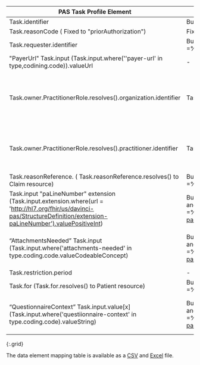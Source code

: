 <!-- pas_bundle_to_pas_task.md
  *****************************************************************************************************
  *                                  WARNING: DO NOT EDIT THIS FILE                                   *
  *                                                                                                   *
  * This file is generated by csv_to_markdown_tabler.ipynb. Any edits you make to this file will be   *
  * overwritten                                                                                       *
  * To change the contents of this file, edit input/images/data-element-mapping.csv                     *
  *****************************************************************************************************
  -->

| PAS Task Profile Element | FHIRPath for mapping from PAS Claim Response Bundle to PAS Task  | PAS Response Bundle Mapping to PAS Task Comments  |
|--------------|-----------------------------------------------------------|---------------------------------------------------|
| Task.identifier | Bundle.entry[0].resource.identifier[0]  | Maps to the "Patient Event Trace Number" in X12 278R  |
| Task.reasonCode ( Fixed to "priorAuthorization") | Fixed to "priorAuthorization"  | Fixed to "priorAuthorization"  |
| Task.requester.identifier | Bundle.entry.where(fullUrl = %context.entry[0].resource.insurer.reference or (resource.resourceType = 'Organization' and resource.id =%context.entry[0].resource.insurer.reference.split('/').last())).resource.identifier[0]  | FHIRPath for absolute and relative references. Using the FHIRPath function. "resolve()" which is not universally supported and untested: "Bundle.entry[0].resource.insurer.resolve().resource.identifier[0] |
| "PayerUrl" Task.input (Task.input.where(''payer-url' in type,codining.code)).valueUrl | -  | See the [Endpoint Discovery Strategy](https://hl7.org/fhir/us/davinci-hrex/endpoint-discovery.html) documented in the Da Vinci Health Record Exchange (HRex) Impelementation guide |
| Task.owner.PractitionerRole.resolves().organization.identifier|Task.owner.organization.identifier | Bundle.entry.where(resource.resourceType = 'Organization' and (fullUrl = %context.entry[0].resource.requester.reference or resource.id =%context.entry[0].resource.requester.reference.split('/').last() or (fullUrl = (%context.entry.where(resource.resourceType = 'PractitionerRole' and (fullUrl = %context.entry[0].resource.requester.reference or resource.id = %context.entry[0].resource.requester.reference.split('/').last())).resource.organization.reference) or resource.id = (%context.entry.where(resource.resourceType = 'PractitionerRole' and (fullUrl = %context.entry[0].resource.requester.reference or resource.id = %context.entry[0].resource.requester.reference.split('/').last())).resource.organization.reference).split('/').last()))).resource.identifier[0] | "The ClaimResponse's requester element has a choice of Organization and PractitionerRole target types. FHIRPath for absolute and relative references. Using the FHIRPath function. "resolve()" which in not universally supported and untested: "Bundle.entry.where(resource.resourceType = 'Organization' and (fulllUrl = %context.entry[0].resource.requester.reference or fulllUrl = %context.entry[0].resource.requester.resolve().organization.reference or resource.id = %context.entry[0].resource.requester.reference.split('/').last() or resource.id = %context.entry[0].resource.requester.resolve().organization.reference.split('/').last())).resource.identifier[0]" |
| Task.owner.PractitionerRole.resolves().practitioner.identifier|Task.owner.practitioner.identifier | Bundle.entry.where(resource.resourceType = 'Practitioner' and (fullUrl = (%context.entry.where(resource.resourceType = 'PractitionerRole' and (fullUrl = %context.entry[0].resource.requester.reference or resource.id = %context.entry[0].resource.requester.reference.split('/').last())).resource.practitioner.reference) or resource.id = (%context.entry.where(resource.resourceType = 'PractitionerRole' and (fullUrl = %context.entry[0].resource.requester.reference or resource.id = %context.entry[0].resource.requester.reference.split('/').last())).resource.practitioner.reference).split('/').last())).resource.identifier[0] | The ClaimResponse's requester element has a choice of Organization and PractitionerRole target types. FHIRPath for absolute and relative references. Using the FHIRPath function. "resolve()" which in not universally supported and untested: "Bundle.entry.where(fullUrl = %context.entry[0].resource.requester.resolve().practitioner.reference or (resource.resourceType = 'Practitioner' and resource.id = %context.entry[0].resource.requester.resolve().practitioner.reference.split('/').last()).resource.identifier[0]" |
| Task.reasonReference. ( Task.reasonReference.resolves() to Claim resource) | Bundle.entry.where(fullUrl = %context.entry[0].resource.request.reference or (resource.resourceType = 'Claim' and resource.id =%context.entry[0].resource.request.reference.split('/').last())).resource  | This element may reference the local FHIR CLAIM resource that was submitted  |
| Task.input "paLineNumber" extension (Task.input.extension.where(url = 'http://hl7.org/fhir/us/davinci-pas/StructureDefinition/extension-paLineNumber').valuePositiveInt) | Bundle.entry.where(fullUrl = %context.entry[0].resource.communicationRequest.reference or (resource.resourceType = 'CommunicationRequest' and resource.id =%context.entry[0].resource.communicationRequest.reference.split('/').last())).resource.payload.extension.where(url='http://hl7.org/fhir/us/davinci-pas/StructureDefinition/extension-serviceLineNumber').valuePositiveInt | The ClaimResponse's communicationRequest element references the CommunicationRequest resource in the PAS response Bundle. Will need to iterate through the payload items FHIRPath for absolute and relative references. Using the FHIRPath function. "resolve()" which is not universally supported and untested: "Bundle.entry[0].resource.communicationRequest.resolve().resource.payload.extension.where(url='http://hl7.org/fhir/us/davinci-pas/StructureDefinition/extension-serviceLineNumber').valuePositiveInt" |
| “AttachmentsNeeded” Task.input (Task.input.where('attachments-needed' in type.coding.code.valueCodeableConcept) | Bundle.entry.where(fullUrl = %context.entry[0].resource.communicationRequest.reference or (resource.resourceType = 'CommunicationRequest' and resource.id =%context.entry[0].resource.communicationRequest.reference.split('/').last())).resource.payload.extension.where(url='http://hl7.org/fhir/us/davinci-pas/StructureDefinition/extension-contentModifier').valueCodeableConcept | The ClaimResponse's communicationRequest element references the CommunicationRequest resource in the PAS response Bundle. Will need to iterate through the payload items. FHIRPath for absolute and relative references. Using the FHIRPath function. "resolve()" which is not universally supported and untested: "Bundle.entry[0].resource.communicationRequest.resolve().resource.payload.extension.where(url='http://hl7.org/fhir/us/davinci-pas/StructureDefinition/extension-contentModifier').valueCodeableConcept" |
| Task.restriction.period | -  | ?  |
| Task.for (Task.for.resolves() to Patient resource) | Bundle.entry.where(fullUrl = %context.entry[0].resource.patient.reference or (resource.resourceType = 'Patient' and resource.id =%context.entry[0].resource.patient.reference.split('/').last())).resource  | The element may contain a local reference to the Patient.  |
| “QuestionnaireContext” Task.input.value[x] (Task.input.where('questiionnaire-context' in type.coding.code).valueString) | Bundle.entry.where(fullUrl = %context.entry[0].resource.communicationRequest.reference or (resource.resourceType = 'CommunicationRequest' and resource.id =%context.entry[0].resource.communicationRequest.reference.split('/').last())).resource.payload.extension.where(url='http://hl7.org/fhir/us/davinci-pas/StructureDefinition/extension-contentModifier').valueCodeableConcept | The ClaimResponse's communicationRequest element references the CommunicationRequest resource in the PAS response Bundle. Will need to iterate through the payload items. FHIRPath for absolute and relative references. Using the FHIRPath function. "resolve()" which is not universally supported and untested: "Bundle.entry[0].resource.communicationRequest.resolve().resource.payload.extension.where(url='http://hl7.org/fhir/us/davinci-pas/StructureDefinition/extension-contentModifier').valueCodeableConcept" |
{:.grid}

The data element mapping table is available as a [CSV](data-element-mapping.csv) and [Excel](data-element-mapping.xlsx) file.